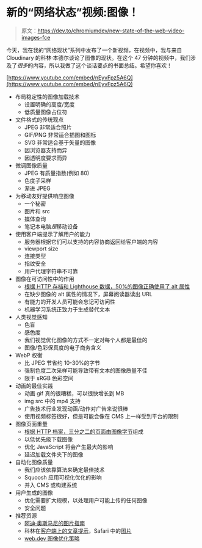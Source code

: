 # 新的“网络状态”视频:图像！

> 原文：<https://dev.to/chromiumdev/new-state-of-the-web-video-images-fce>

今天，我在我的“网络现状”系列中发布了一个新视频，在视频中，我与来自 Cloudinary 的科林·本德尔谈论了图像的现状。在这个 47 分钟的视频中，我们涉及了*很多*的内容，所以我做了这个谈话要点的书面总结。希望你喜欢！

[https://www.youtube.com/embed/nEyvFpz5A6Q](https://www.youtube.com/embed/nEyvFpz5A6Q)

*   布局稳定性的图像加载技术
    *   设置明确的高度/宽度
    *   低质量图像占位符
*   文件格式的传统观点
    *   JPEG 非常适合照片
    *   GIF/PNG 非常适合插图和图标
    *   SVG 非常适合基于矢量的图像
    *   因浏览器支持而异
    *   因透明度要求而异
*   微调图像质量
    *   JPEG 有质量指数(例如 80)
    *   色度子采样
    *   渐进 JPEG
*   为移动友好提供响应图像
    *   一个秘密
    *   图片和 src
    *   媒体查询
    *   笔记本电脑*是*移动设备
*   使用客户端提示了解用户的能力
    *   服务器根据它们可以支持的内容协商返回给客户端的内容
    *   viewport size
    *   连接类型
    *   指纹安全
    *   用户代理字符串不可靠
*   图像在可访问性中的作用
    *   [根据 HTTP 存档和 Lighthouse 数据，50%的图像正确使用了 alt 属性](https://httparchive.org/reports/accessibility#a11yImageAlt)
    *   在缺少图像的 alt 属性的情况下，屏幕阅读器读出 URL
    *   有能力的开发人员可能会忘记可访问性
    *   机器学习系统正致力于生成替代文本
*   人类视觉感知
    *   色盲
    *   感色度
    *   我们视觉优化图像的方式不一定对每个人都是最佳的
    *   图像/色彩保真度的电子商务含义
*   WebP 权衡
    *   比 JPEG 节省约 10-30%的字节
    *   强制色度二次采样可能导致带有文本的图像质量不佳
    *   限于 sRGB 色彩空间
*   动画的最佳实践
    *   动画 gif 真的很糟糕，可以很快增长到 MB
    *   img src 中的 mp4 支持
    *   广告技术行业发现动画/动作对广告来说很棒
    *   使用视频标签很好，但是可能会像在 CMS 上一样受到平台的限制
*   图像页面重量
    *   [根据 HTTP 档案，三分之二的页面由图像字节](https://httparchive.org/reports/state-of-images#bytesImg)组成
    *   以低优先级下载图像
    *   优化 JavaScript 将会产生最大的影响
    *   延迟加载文件夹下的图像
*   自动化图像质量
    *   我们应该依靠算法来确定最佳技术
    *   Squoosh 应用可视化优化的影响
    *   并入 CMS 或构建系统
*   用户生成的图像
    *   优化需要扩大规模，以处理用户可能上传的任何图像
    *   安全问题
*   推荐资源
    *   [阿迪·奥斯马尼的图片指南](http://images.guide)
    *   科林在[客户端上的文章提示](https://cloudinary.com/blog/client_hints_and_responsive_images_what_changed_in_chrome_67)，Safari 中的[图片](https://calendar.perfplanet.com/2017/animated-gif-without-the-gif/)
    *   [web.dev 图像优化策略](https://web.dev/fast#optimize-your-images)